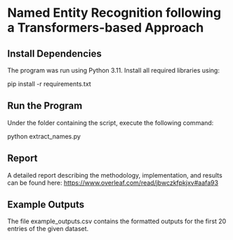 # Named Entity Recognition following a Transformers-based Approach

## Install Dependencies

The program was run using Python 3.11. Install all required libraries using:

pip install -r requirements.txt

## Run the Program

Under the folder containing the script, execute the following command:

python extract_names.py

## Report

A detailed report describing the methodology, implementation, and results can be found here: https://www.overleaf.com/read/jbwczkfpkjxv#aafa93

## Example Outputs

The file example_outputs.csv contains the formatted outputs for the first 20 entries of the given dataset.
